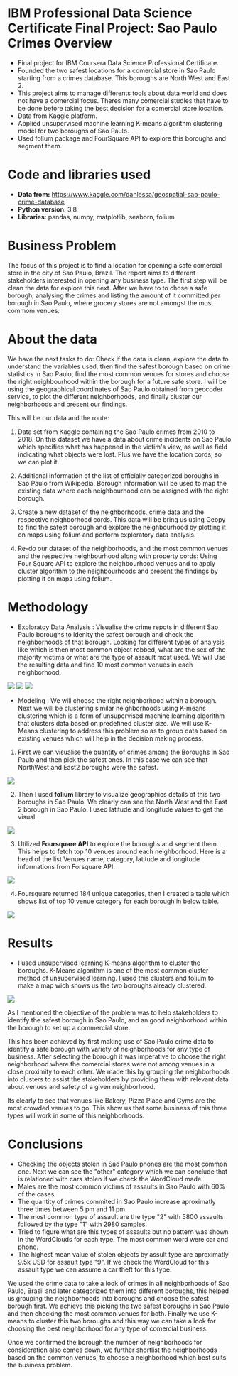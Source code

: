 # IBM Professional Data Science Certificate Final Project: Sao Paulo Crimes Overview
* Final project for IBM Coursera Data Science Professional Certificate.
* Founded the two safest locations for a comercial store in Sao Paulo starting from a crimes database. This boroughs are North West and East 2.
* This project aims to manage differents tools about data world and does not have a comercial focus. Theres many comercial studies that have to be done before taking the best decision for a comercial store location.
* Data from Kaggle platform.
* Applied unsupervised machine learning K-means algorithm clustering model for two boroughs of Sao Paulo.
* Used folium package and FourSquare API to explore this boroughs and segment them.

# Code and libraries used
* **Data from:** https://www.kaggle.com/danlessa/geospatial-sao-paulo-crime-database
* **Python version**: 3.8
* **Libraries**: pandas, numpy, matplotlib, seaborn, folium

# Business Problem
The focus of this project is to find a location for opening a safe comercial store in the city of Sao Paulo, Brazil. The report aims to different stakeholders interested in opening any business type. The first step will be clean the data for explore this next. After we have to to chose a safe borough, analysing the crimes and listing the amount of it committed per borough in Sao Paulo, where grocery stores are not amongst the most commom venues.

# About the data
We have the next tasks to do: Check if the data is clean, explore the data to understand the variables used, then find the safest borough based on crime statistics in Sao Paulo, find the most common venues for stores and choose the right neighbourhood within the borough for a future safe store. I will be using the geographical coordinates of Sao Paulo obtained from geocoder service, to plot the different neighborhoods, and finally cluster our neighborhoods and present our findings. 

This will be our data and the route:

1. Data set from Kaggle containing the Sao Paulo crimes from 2010 to 2018. On this dataset we have a data about crime incidents on Sao Paulo which specifies what has happened in the victim's view, as well as field indicating what objects were lost. Plus we have the location cords, so we can plot it.

2. Additional information of the list of officially categorized boroughs in Sao Paulo from Wikipedia. Borough information will be used to map the existing data where each neighbourhood can be assigned with the right borough.

3. Create a new dataset of the neighborhoods, crime data and the respective neighborhood cords. This data will be bring us using Geopy to find the safest borough and explore the neighbourhood by plotting it on maps using folium and perform exploratory data analysis.

4. Re-do our dataset of the neighborhoods, and the most common venues and the respective neighbourhood along with property cords: Using Four Square API to explore the neighbourhood venues and to apply cluster algorithm to the neighbourhoods and present the findings by plotting it on maps using folium.

# Methodology

- Exploratoy Data Analysis : Visualise the crime repots in different Sao Paulo boroughs to idenity the safest borough and check the neighborhoods of that borough. Looking for different types of analysis like which is then most common object robbed, what are the sex of the majority victims or what are the type of assault most used. We will Use the resulting data and find 10 most common venues in each neighborhood.

![](https://github.com/Mopazob/saopaulo_crimes/blob/master/images/type1.png)
![](https://github.com/Mopazob/saopaulo_crimes/blob/master/images/sex1.png)
![](https://github.com/Mopazob/saopaulo_crimes/blob/master/images/word.png)

- Modeling : We will choose the right neighborhood within a borough. Next we will be clustering similar neighborhoods using K-means clustering which is a form of unsupervised machine learning algorithm that clusters data based on predefined cluster size. We will use K-Means clustering to address this problem so as to group data based on existing venues which will help in the decision making process.

1. First we can visualise the quantity of crimes among the Boroughs in Sao Paulo and then pick the safest ones. In this case we can see that NorthWest and East2 boroughs were the safest.

![](https://github.com/Mopazob/saopaulo_crimes/blob/master/Saopaulo.boroughs.PNG)

2. Then I used **folium** library to visualize geographics details of this two boroughs in Sao Paulo. We clearly can see the North West and the East 2 borough in Sao Paulo.  I used latitude and longitude values to get the visual.

![](https://github.com/Mopazob/saopaulo_crimes/blob/master/mapa1.PNG)

3. Utilized **Foursquare API** to explore the boroughs and segment them. This helps to fetch top 10 venues around each neighborhood. Here is a head of the list Venues name, category, latitude and longitude informations from Forsquare API. 

![](https://github.com/Mopazob/saopaulo_crimes/blob/master/venues.PNG)

4. Foursquare returned 184 unique categories, then I created a table which shows list of top 10 venue category for each borough in below table.

![](https://github.com/Mopazob/saopaulo_crimes/blob/master/commonvenues.PNG)

# Results

- I used unsupervised learning K-means algorithm to cluster the boroughs. K-Means algorithm is one of the most common cluster method of unsupervised learning. I used this clusters and folium to make a map wich shows us the two boroughs already clustered.

![](https://github.com/Mopazob/saopaulo_crimes/blob/master/mapa2.PNG)

As I mentioned the objective of the problem was to help stakeholders to identify the safest borough in Sao Paulo, and an good neighborhood within the borough to set up a commercial store.

This has been achieved by first making use of Sao Paulo crime data to identify a safe borough with variety of neighborhoods for any type of business. After selecting the borough it was imperative to choose the right neighborhood where the comercial stores were not among venues in a close proximity to each other. We made this by grouping the neighborhoods into clusters to assist the stakeholders by providing them with relevant data about venues and safety of a given neighborhood.

Its clearly to see that venues like Bakery, Pizza Place and Gyms are the most crowded venues to go. This show us that some business of this three types will work in some of this neighborhoods. 

# Conclusions

* Checking the objects stolen in Sao Paulo phones are the most common one. Next we can see the "other" category which we can conclude that is relationed with cars stolen if we check the WordCloud made.
* Males are the most common victims of assaults in Sao Paulo with 60% of the cases.
* The quantity of crimes commited in Sao Paulo increase aproximatly three times between 5 pm and 11 pm.
* The most common type of assault are the type "2" with 5800 assaults followed by the type "1" with 2980 samples.
* Tried to figure what are this types of assaults but no pattern was shown in the WordClouds for each type. The most common word were car and phone.
* The highest mean value of stolen objects by assult type are aproximatly 9.5k USD for assault type "9". If we check the WordCloud for  this assault type we can assume a car theft for this type. 

We used the crime data to take a look of crimes in all neighborhoods of Sao Paulo, Brasil and later categorized them into different boroughs, this helped us grouping the neighborhoods into boroughs and choose the safest borough first. We achieve this picking the two safest boroughs in Sao Paulo and then checking the most common venues for both. Finally we use K-means to cluster this two boroughs and this way we can take a look for choosing the best neighborhood for any type of comercial business.

Once we confirmed the borough the number of neighborhoods for consideration also comes down, we further shortlist the neighborhoods based on the common venues, to choose a neighborhood which best suits the business problem.
